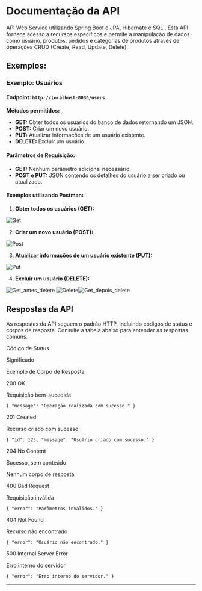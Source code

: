 
# Documentação da API

API Web Service utilizando Spring Boot e JPA, Hibernate e SQL . Esta API fornece acesso a recursos específicos e permite a manipulação de dados como usuário, produtos, pedidos e categorias de produtos através de operações CRUD (Create, Read, Update, Delete).

## Exemplos:

### Exemplo: Usuários

#### Endpoint: `http://localhost:8080/users`

**Métodos permitidos:**

-   **GET:** Obter todos os usuários do banco de dados retornando um JSON.
-   **POST:** Criar um novo usuário.
-   **PUT:** Atualizar informações de um usuário existente.
-   **DELETE:** Excluir um usuário.

#### Parâmetros de Requisição:

-   **GET:** Nenhum parâmetro adicional necessário.
-   **POST e PUT:** JSON contendo os detalhes do usuário a ser criado ou atualizado.

#### Exemplos utilizando Postman:

1.  **Obter todos os usuários (GET):**

![Get](https://github.com/weniosantana/WebService_SpringBoot/assets/61487102/409b8440-b046-4eb3-a63e-b538f2aac628)

    
2.  **Criar um novo usuário (POST):**
    
![Post](https://github.com/weniosantana/WebService_SpringBoot/assets/61487102/1cbce0f1-fbc6-4056-ac28-d27b63717c52)

    
3.  **Atualizar informações de um usuário existente (PUT):**
    
![Put](https://github.com/weniosantana/WebService_SpringBoot/assets/61487102/f2712733-cce1-4d27-a499-b6e59057c8f2)

    
4.  **Excluir um usuário (DELETE):**
    
![Get_antes_delete](https://github.com/weniosantana/WebService_SpringBoot/assets/61487102/7269f6ae-5108-4de3-a79a-5e2fd6f40a73) ![Delete](https://github.com/weniosantana/WebService_SpringBoot/assets/61487102/21efa19c-ad3f-47f3-a3f9-0be586f1a067)![Get_depois_delete](https://github.com/weniosantana/WebService_SpringBoot/assets/61487102/86940932-88b4-4cf7-adde-23fa1748f856)




## Respostas da API

As respostas da API seguem o padrão HTTP, incluindo códigos de status e corpos de resposta. Consulte a tabela abaixo para entender as respostas comuns.

Código de Status

Significado

Exemplo de Corpo de Resposta

200 OK

Requisição bem-sucedida

`{ "message": "Operação realizada com sucesso." }`

201 Created

Recurso criado com sucesso

`{ "id": 123, "message": "Usuário criado com sucesso." }`

204 No Content

Sucesso, sem conteúdo

Nenhum corpo de resposta

400 Bad Request

Requisição inválida

`{ "error": "Parâmetros inválidos." }`

404 Not Found

Recurso não encontrado

`{ "error": "Usuário não encontrado." }`

500 Internal Server Error

Erro interno do servidor

`{ "error": "Erro interno do servidor." }`

----------
